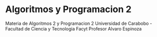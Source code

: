 # Algoritmos y Programacion 2
Materia de Algoritmos 2 y Programacion 2 
Universidad de Carabobo - Facultad de Ciencia y Tecnologia Facyt
Profesor Alvaro Espinoza

